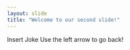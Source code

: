 ```yaml
---
layout: slide
title: "Welcome to our second slide!"
---
```

Insert Joke
Use the left arrow to go back!
